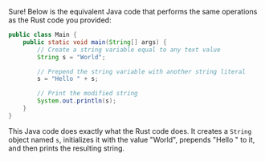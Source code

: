 Sure! Below is the equivalent Java code that performs the same operations as the Rust code you provided:

```java
public class Main {
    public static void main(String[] args) {
        // Create a string variable equal to any text value
        String s = "World";

        // Prepend the string variable with another string literal
        s = "Hello " + s;

        // Print the modified string
        System.out.println(s);
    }
}
```

This Java code does exactly what the Rust code does. It creates a `String` object named `s`, initializes it with the value "World", prepends "Hello " to it, and then prints the resulting string.
